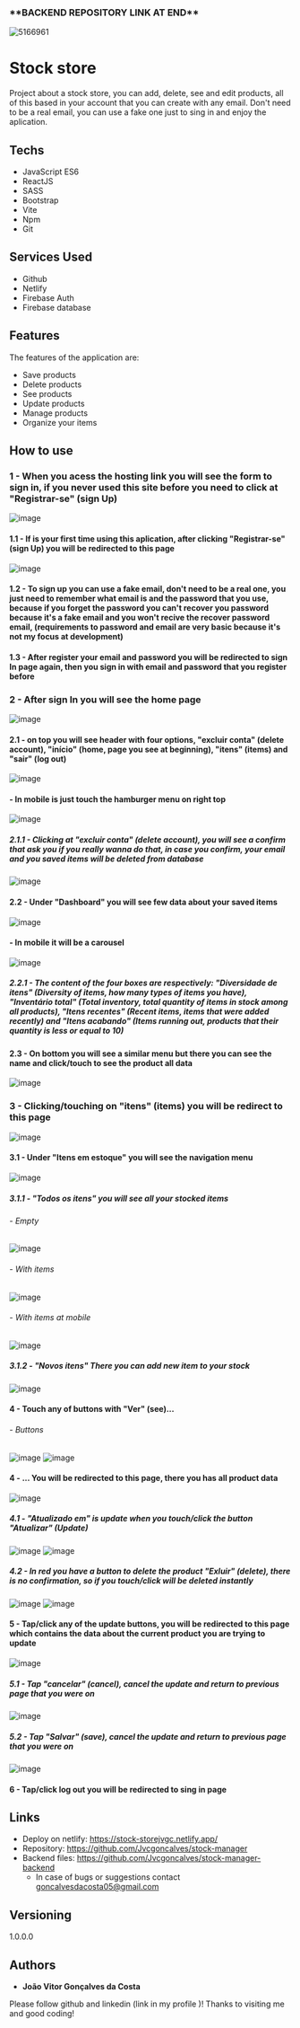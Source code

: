 <h3>**BACKEND REPOSITORY LINK AT END**</h3> 

![5166961](https://github.com/Jvcgoncalves/stock-manager/assets/127047416/897f5f89-f37c-4400-bb07-a8e0054ea636)
# Stock store

Project about a stock store, you can add, delete, see and edit products, all of this based in your account that you can create with any email. Don't need to be a 
real email, you can use a fake one just to sing in and enjoy the aplication.

## Techs

- JavaScript ES6
- ReactJS
- SASS
- Bootstrap
- Vite
- Npm
- Git

## Services Used

- Github
- Netlify
- Firebase Auth
- Firebase database

## Features

The features of the application are:

- Save products
- Delete products
- See products
- Update products
- Manage products
- Organize your items
  
## How to use

### 1 - When you acess the hosting link you will see the form to sign in, if you never used this site before you need to click at "Registrar-se" (sign Up)

![image](https://github.com/Jvcgoncalves/stock-manager/assets/127047416/86dc0528-cabf-482e-99a5-82c6b7ce8a44)

#### 1.1 - If is your first time using this aplication, after clicking "Registrar-se" (sign Up) you will be redirected to this page

![image](https://github.com/Jvcgoncalves/stock-manager/assets/127047416/b888da8a-1af5-4431-8ef1-c790937106d9)

#### 1.2 - To sign up you can use a fake email, don't need to be a real one, you just need to remember what email is and the password that you use, because if you forget the password you can't recover you password because it's a fake email and you won't recive the recover password email, (requirements to password and email are very basic because it's not my focus at development)
#### 1.3 - After register your email and password you will be redirected to sign In page again, then you sign in with email and password that you register before

### 2 - After sign In you will see the home page

![image](https://github.com/Jvcgoncalves/stock-manager/assets/127047416/16f8e420-330c-4ee2-95e7-3abdfb9cec49)

#### 2.1 - on top you will see header with four options, "excluir conta" (delete account), "início" (home, page you see at beginning), "itens" (items) and "sair" (log out)

![image](https://github.com/Jvcgoncalves/stock-manager/assets/127047416/dcdb2d40-0400-46ff-ab31-f567b07309c6)

#### - In mobile is just touch the hamburger menu on right top

![image](https://github.com/Jvcgoncalves/stock-manager/assets/127047416/594687d4-634d-4446-a8aa-073cad3551d0)

##### 2.1.1 - Clicking at "excluir conta" (delete account), you will see a confirm that ask you if you really wanna do that, in case you confirm, your email and you saved items  will be deleted from database

![image](https://github.com/Jvcgoncalves/stock-manager/assets/127047416/e7966803-e0ee-4edc-a903-dbf2da83bfd0)

#### 2.2 - Under "Dashboard" you will see few data about your saved items 

![image](https://github.com/Jvcgoncalves/stock-manager/assets/127047416/fc4e4a61-aadc-4e15-8b5c-390af091232f)

#### - In mobile it will be a carousel 

![image](https://github.com/Jvcgoncalves/stock-manager/assets/127047416/3b8a4cb0-e1cb-4757-b802-a1763a1073ce)

##### 2.2.1 - The content of the four boxes are respectively: "Diversidade de itens" (Diversity of items, how many types of items you have), "Inventário total" (Total inventory, total quantity of items in stock among all products), "Itens recentes" (Recent items, items that were added recently) and "Itens acabando" (Items running out, products that their quantity is less or equal to 10)

#### 2.3 - On bottom you will see a similar menu but there you can see the name and click/touch to see the product all data

![image](https://github.com/Jvcgoncalves/stock-manager/assets/127047416/2d7d8205-1489-490a-bc26-3da82caf52d2)

### 3 - Clicking/touching on "itens" (items) you will be redirect to this page

![image](https://github.com/Jvcgoncalves/stock-manager/assets/127047416/3d112b21-b2fa-4a98-bf07-816505277662)

#### 3.1 - Under "Itens em estoque" you will see the navigation menu 

![image](https://github.com/Jvcgoncalves/stock-manager/assets/127047416/65279f1a-705c-486d-8d98-c0a5b77efc4d)

##### 3.1.1 - "Todos os itens" you will see all your stocked items

###### - Empty
![image](https://github.com/Jvcgoncalves/stock-manager/assets/127047416/cc563892-e8a4-4822-981f-14eb76d084da)

###### - With items
![image](https://github.com/Jvcgoncalves/stock-manager/assets/127047416/b6f33941-1818-47b2-98bd-c929af6d9b9f)

###### - With items at mobile
![image](https://github.com/Jvcgoncalves/stock-manager/assets/127047416/91da3358-03a8-469a-817e-690628ada3de)

##### 3.1.2 - "Novos itens" There you can add new item to your stock

![image](https://github.com/Jvcgoncalves/stock-manager/assets/127047416/93c4c39f-a410-4241-b99b-4ded5956f781)

#### 4 - Touch any of buttons with "Ver" (see)...
###### - Buttons
![image](https://github.com/Jvcgoncalves/stock-manager/assets/127047416/ba87843d-6fa8-405f-8142-9e4cd3acbe20)
![image](https://github.com/Jvcgoncalves/stock-manager/assets/127047416/2eb63d79-590a-4035-a304-2153efbb9bec)

#### 4 - ... You will be redirected to this page, there you has all product data

![image](https://github.com/Jvcgoncalves/stock-manager/assets/127047416/62531c3d-f3d2-456c-ac0d-f4404f41acf3)

##### 4.1 - "Atualizado em" is update when you touch/click the button "Atualizar" (Update)

![image](https://github.com/Jvcgoncalves/stock-manager/assets/127047416/140e7562-543f-4d69-b329-7ae083d90058)
![image](https://github.com/Jvcgoncalves/stock-manager/assets/127047416/a3e790c9-e893-48c1-a082-aa80476a806b)

##### 4.2 - In red you have a button to delete the product "Exluir" (delete), there is no confirmation, so if you touch/click will be deleted instantly

![image](https://github.com/Jvcgoncalves/stock-manager/assets/127047416/140e7562-543f-4d69-b329-7ae083d90058)
![image](https://github.com/Jvcgoncalves/stock-manager/assets/127047416/a3e790c9-e893-48c1-a082-aa80476a806b)

#### 5 - Tap/click any of the update buttons, you will be redirected to this page which contains the data about the current product you are trying to update

![image](https://github.com/Jvcgoncalves/stock-manager/assets/127047416/0433d370-4be8-45ed-890f-d7c83dd4300a)

##### 5.1 - Tap "cancelar" (cancel), cancel the update and return to previous page that you were on
![image](https://github.com/Jvcgoncalves/stock-manager/assets/127047416/886e52cc-cc82-43d6-bf79-c10124d7af3e)

##### 5.2 - Tap "Salvar" (save), cancel the update and return to previous page that you were on
![image](https://github.com/Jvcgoncalves/stock-manager/assets/127047416/c94296e3-1825-4a4b-8203-d43ef5f297cf)

#### 6 - Tap/click log out you will be redirected to sing in page

## Links

- Deploy on netlify: https://stock-storejvgc.netlify.app/
- Repository: https://github.com/Jvcgoncalves/stock-manager
- Backend files: https://github.com/Jvcgoncalves/stock-manager-backend
  - In case of bugs or suggestions contact goncalvesdacosta05@gmail.com

## Versioning

1.0.0.0

## Authors

- **João Vitor Gonçalves da Costa**

Please follow github and linkedin (link in my profile )!
Thanks to visiting me and good coding!
